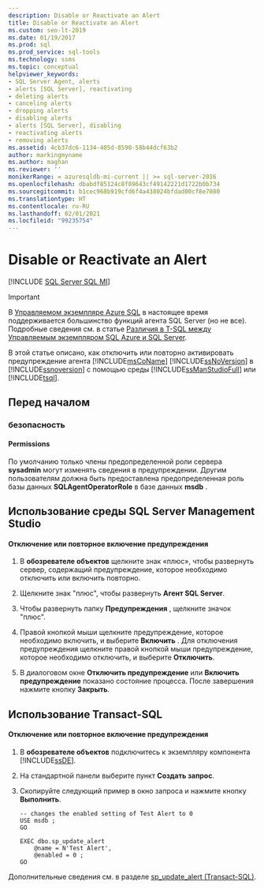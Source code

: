 ```yaml
---
description: Disable or Reactivate an Alert
title: Disable or Reactivate an Alert
ms.custom: seo-lt-2019
ms.date: 01/19/2017
ms.prod: sql
ms.prod_service: sql-tools
ms.technology: ssms
ms.topic: conceptual
helpviewer_keywords:
- SQL Server Agent, alerts
- alerts [SQL Server], reactivating
- deleting alerts
- canceling alerts
- dropping alerts
- disabling alerts
- alerts [SQL Server], disabling
- reactivating alerts
- removing alerts
ms.assetid: 4cb37dc6-1134-405d-8590-58b44dcf63b2
author: markingmyname
ms.author: maghan
ms.reviewer: ''
monikerRange: = azuresqldb-mi-current || >= sql-server-2016
ms.openlocfilehash: dbabdf85124c8f89643cf49142221d1722b0b734
ms.sourcegitcommit: b1cec968b919cfd6f4a438024bfdad00cf8e7080
ms.translationtype: HT
ms.contentlocale: ru-RU
ms.lasthandoff: 02/01/2021
ms.locfileid: "99235754"
---
```

# <a name="disable-or-reactivate-an-alert"></a>Disable or Reactivate an Alert
[!INCLUDE [SQL Server SQL MI](../../includes/applies-to-version/sql-asdbmi.md)]

> [!IMPORTANT]  
> В [Управляемом экземпляре Azure SQL](/azure/sql-database/sql-database-managed-instance) в настоящее время поддерживается большинство функций агента SQL Server (но не все). Подробные сведения см. в статье [Различия в T-SQL между Управляемым экземпляром SQL Azure и SQL Server](/azure/sql-database/sql-database-managed-instance-transact-sql-information#sql-server-agent).

В этой статье описано, как отключить или повторно активировать предупреждение агента [!INCLUDE[msCoName](../../includes/msconame_md.md)] [!INCLUDE[ssNoVersion](../../includes/ssnoversion-md.md)] в [!INCLUDE[ssnoversion](../../includes/ssnoversion-md.md)] с помощью среды [!INCLUDE[ssManStudioFull](../../includes/ssmanstudiofull-md.md)] или [!INCLUDE[tsql](../../includes/tsql-md.md)].  
## <a name="before-you-begin"></a><a name="BeforeYouBegin"></a>Перед началом  
  
### <a name="security"></a><a name="Security"></a>безопасность  
  
#### <a name="permissions"></a><a name="Permissions"></a>Permissions  
По умолчанию только члены предопределенной роли сервера **sysadmin** могут изменять сведения в предупреждении. Другим пользователям должна быть предоставлена предопределенная роль базы данных **SQLAgentOperatorRole** в базе данных **msdb** .  
  
## <a name="using-sql-server-management-studio"></a><a name="SSMSProcedure"></a>Использование среды SQL Server Management Studio  
  
#### <a name="to-disable-or-reactivate-an-alert"></a>Отключение или повторное включение предупреждения  
  
1.  В **обозревателе объектов** щелкните знак «плюс», чтобы развернуть сервер, содержащий предупреждение, которое необходимо отключить или включить повторно.  
  
2.  Щелкните знак "плюс", чтобы развернуть **Агент SQL Server**.  
  
3.  Чтобы развернуть папку **Предупреждения** , щелкните значок "плюс".  
  
4.  Правой кнопкой мыши щелкните предупреждение, которое необходимо включить, и выберите **Включить** . Для отключения предупреждения щелкните правой кнопкой мыши предупреждение, которое необходимо отключить, и выберите **Отключить**.  
  
5.  В диалоговом окне **Отключить предупреждение** или **Включить предупреждение** показано состояние процесса. После завершения нажмите кнопку **Закрыть**.  
  
## <a name="using-transact-sql"></a><a name="TsqlProcedure"></a>Использование Transact-SQL  
  
#### <a name="to-disable-or-reactivate-an-alert"></a>Отключение или повторное включение предупреждения  
  
1.  В **обозревателе объектов** подключитесь к экземпляру компонента [!INCLUDE[ssDE](../../includes/ssde_md.md)].  
  
2.  На стандартной панели выберите пункт **Создать запрос**.  
  
3.  Скопируйте следующий пример в окно запроса и нажмите кнопку **Выполнить**.  
  
    ```  
    -- changes the enabled setting of Test Alert to 0  
    USE msdb ;  
    GO  
  
    EXEC dbo.sp_update_alert  
        @name = N'Test Alert',  
        @enabled = 0 ;  
    GO  
    ```  
  
Дополнительные сведения см. в разделе [sp_update_alert (Transact-SQL)](../../relational-databases/system-stored-procedures/sp-update-alert-transact-sql.md).  
